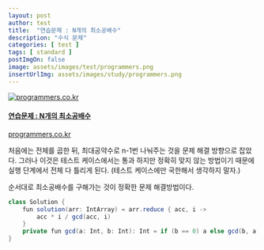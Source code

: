 ```yaml
---
layout: post
author: test
title:  "연습문제 : N개의 최소공배수"
description: "수식 문제"
categories: [ test ]
tags: [ standard ]
postImgOn: false
image: assets/images/test/programmers.png
insertUrlImg: assets/images/study/programmers.png
---
```


<div class="card h-100 my-u-padding"><div class="insertcover"><a target="_blank" class="text-dark" href="https://programmers.co.kr/learn/courses/30/lessons/12949"><div class=""><img class="inserturl" src="{{site.baseurl}}/{{ page.insertUrlImg}}" alt="programmers.co.kr"/></div><div class="insert-img-body"><h4 class="insert-img-title">연습문제 : N개의 최소공배수</h4><p class="insert-img-description">programmers.co.kr</p></div></a></div></div>

처음에는 전체를 곱한 뒤, 최대공약수로 n-1번 나눠주는 것을 문제 해결 방향으로 잡았다.
그러나 이것은 테스트 케이스에서는 통과 하지만 정확히 맞지 않는 방법이기 때문에 실행 단계에서 전체 다 틀리게 된다. (테스트 케이스에만 국한해서 생각하지 말자.)

순서대로 최소공배수를 구해가는 것이 정확한 문제 해결방법이다.

```java
class Solution {
    fun solution(arr: IntArray) = arr.reduce { acc, i ->
        acc * i / gcd(acc, i)
    }
    private fun gcd(a: Int, b: Int): Int = if (b == 0) a else gcd(b, a % b)
}
```